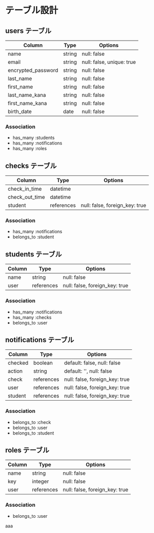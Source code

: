 # テーブル設計

## users テーブル

| Column             | Type   | Options                   |
| ------------------ | ------ | ------------------------- |
| name               | string | null: false               |
| email              | string | null: false, unique: true |
| encrypted_password | string | null: false               |
| last_name          | string | null: false               |
| first_name         | string | null: false               |
| last_name_kana     | string | null: false               |
| first_name_kana    | string | null: false               |
| birth_date         | date   | null: false               |

### Association

- has_many :students
- has_many :notifications
- has_many :roles

## checks テーブル

| Column             | Type        | Options                        |
| ------------------ | ----------- | ------------------------------ |
| check_in_time      | datetime    |                                |
| check_out_time     | datetime    |                                |
| student            | references  | null: false, foreign_key: true |

### Association

- has_many   :notifications
- belongs_to :student

## students テーブル

| Column             | Type        | Options                        |
| ------------------ | ----------- | ------------------------------ |
| name               | string      | null: false                    |
| user               | references  | null: false, foreign_key: true |

### Association

- has_many   :notifications
- has_many   :checks
- belongs_to :user

## notifications テーブル

| Column             | Type        | Options                        |
| ------------------ | ----------- | ------------------------------ |
| checked            | boolean     | default: false, null: false    |
| action             | string      | default: '', null: false       |
| check              | references  | null: false, foreign_key: true |
| user               | references  | null: false, foreign_key: true |
| student            | references  | null: false, foreign_key: true |


### Association

- belongs_to :check
- belongs_to :user
- belongs_to :student

## roles テーブル

| Column             | Type        | Options                        |
| ------------------ | ----------- | ------------------------------ |
| name               | string      | null: false                    |
| key                | integer     | null: false                    |
| user               | references  | null: false, foreign_key: true |

### Association

- belongs_to :user

aaa